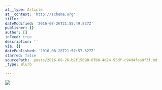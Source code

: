 ```yaml
---
at__type: Article
at__context: 'http://schema.org'
title: ''
dateModified: '2016-08-26T21:55:49.837Z'
publisher: {}
author: []
inFeed: true
description: ''
via: {}
datePublished: '2016-08-26T21:57:57.327Z'
starred: false
sourcePath: _posts/2016-08-26-b2f15090-8fb8-4d24-95df-c94d4faa8f3f.md
_type: Blurb

---
```

![](https://the-grid-user-content.s3-us-west-2.amazonaws.com/5788acea-7973-42c3-aa59-5fad26261466.jpg)